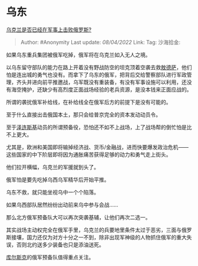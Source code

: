 # 乌东
[乌克兰是否已经在军事上击败俄罗斯?](https://www.zhihu.com/question/520492588/answer/2420589582)

> Author: #Anonymity
> Last update: *08/04/2022*
> Link:
> Tag:
> 沙海拾金:

如果乌东重兵集团被俄军吃掉，俄军将在乌克兰如入无人之境。

以乌东留守部队的能力在路上开着没有野战防空的坦克顶着空袭去救[敖德萨](https://www.zhihu.com/search?q=%E6%95%96%E5%BE%B7%E8%90%A8&search_source=Entity&hybrid_search_source=Entity&hybrid_search_extra=%7B%22sourceType%22%3A%22answer%22%2C%22sourceId%22%3A2420589582%7D)，他们怕是连出城的勇气也没有。而拿下了乌东的俄军，把背后交给警察部队进行军政管理，齐头并进向前平推邀战，乌军既没有重装备，有没有军事设施可以利用，还没有海空掩护，还缺少有高烈度正面战场经验的老兵资源，是没本钱来正面应战的。

所谓的袭扰俄军补给线，在补给线全在俄军后方的前提下是没有可能的。

至于什么直接出击俄国本土，那只会给普京完全的资本发动动员令。

至于[泽连斯基](https://www.zhihu.com/search?q=%E6%B3%BD%E8%BF%9E%E6%96%AF%E5%9F%BA&search_source=Entity&hybrid_search_source=Entity&hybrid_search_extra=%7B%22sourceType%22%3A%22answer%22%2C%22sourceId%22%3A2420589582%7D)动员的所谓预备役，恐怕还不如不上战场，上了战场帮的倒忙怕是比不上更大。

尤其是，欧洲和美国即将输掉经济战、货币/金融战，进而快要爆发政治危机——这些国家的中下阶层即将因为通胀痛苦获得足够的动力和勇气走上街头。

他们拉开横幅，乌克兰的军援就到头了。

俄军怕是要先吃掉乌西乌军精华后开始平推。

乌东不救，就只能坐视乌中一个个陷落。

如果乌西部队居然纷纷出动前来乌中参与会战……

那么北方俄军预备队大可以再次突袭基辅，让他们再次二选一。

其实战场主动权完全在俄军手里，乌克兰的兵要地里条件太过于恶劣，三面与俄罗斯接壤，国力还仅为对方十分之一不到，除非出现军神级的人物抓住俄军的重大失误，否则北约送多少装备也只是添油送死。

[库尔斯克](https://www.zhihu.com/search?q=%E5%BA%93%E5%B0%94%E6%96%AF%E5%85%8B&search_source=Entity&hybrid_search_source=Entity&hybrid_search_extra=%7B%22sourceType%22%3A%22answer%22%2C%22sourceId%22%3A2420589582%7D)的俄军预备队值得重点关注。
